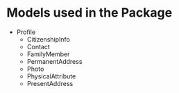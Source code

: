 # Models used in the Package

- Profile
  - CitizenshipInfo
  - Contact
  - FamilyMember
  - PermanentAddress
  - Photo
  - PhysicalAttribute
  - PresentAddress

